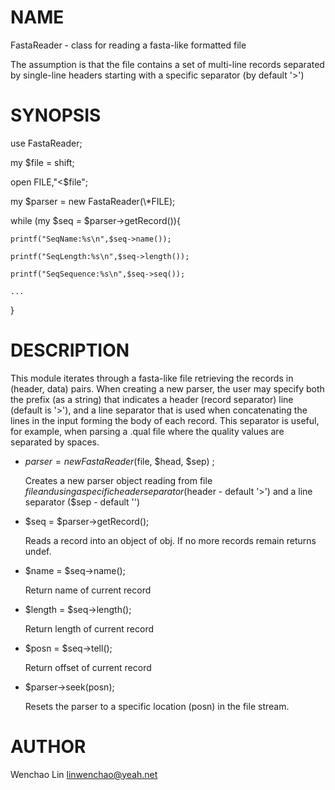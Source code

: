 # NAME

FastaReader - class for reading a fasta-like formatted file

The assumption is that the file contains a set of multi-line records separated by single-line headers starting with a specific separator (by default '>')

# SYNOPSIS

use FastaReader;

my $file = shift;

open FILE,"<$file";

my $parser = new FastaReader(\\\*FILE);

while (my $seq = $parser->getRecord()){

    printf("SeqName:%s\n",$seq->name());

    printf("SeqLength:%s\n",$seq->length());

    printf("SeqSequence:%s\n",$seq->seq());

    ...

}

# DESCRIPTION

This module iterates through a fasta-like file retrieving the records in 
(header, data) pairs. When creating a new parser, the user may specify
both the prefix (as a string) that indicates a header (record separator) line
(default is '>'), and a line separator that is used when concatenating the
lines in the input forming the body of each record.  This separator is useful,
for example, when parsing a .qual file where the quality values are separated
by spaces.

- $parser = new FastaReader($file, $head, $sep) ;

    Creates a new parser object reading from file $file and using a specific
    header separator ($header - default '>') and a line separator 
    ($sep - default '')

- $seq = $parser->getRecord();

    Reads a record into an object of obj. If no more records remain returns undef.

- $name = $seq->name();

    Return name of current record

- $length = $seq->length();

    Return length of current record

- $posn = $seq->tell();

    Return offset of current record

- $parser->seek(posn);

    Resets the parser to a specific location (posn) in the file stream.

# AUTHOR

Wenchao Lin <linwenchao@yeah.net>
